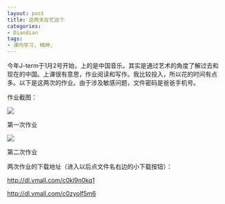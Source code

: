 ```yaml
---
layout: post
title: 这两天在忙这个
categories:
- Diandian
tags:
- 课内学习, 精神, 
---
```

<p>今年J-term于1月2号开始，上的是中国音乐。其实是通过艺术的角度了解过去和现在的中国。上课很有意思，作业阅读和写作。我比较投入，所以花的时间有点多。以下是这两次的作业。由于涉及敏感问题，文件密码是爸爸手机号。</p>
<!--more-->
<p>作业截图：</p>
<p><img src="http://m1.img.srcdd.com/farm5/d/2013/0104/17/53AADEAFAD1C3EDF3B604EAE512A5B52_B500_900_445_539.PNG" /><br /></p>
<p>第一次作业</p>
<p><img src="http://m3.img.srcdd.com/farm5/d/2013/0104/17/6E73E87982D9E9DAD52F1A07751AFA4D_B500_900_438_539.PNG" /><br /></p>
<p>第二次作业</p>
<p>两次作业的下载地址（进入以后点文件名右边的小下载按钮）：</p>
<p><a href="http://dl.vmall.com/c0kl9n0kq1" target="_blank">http://dl.vmall.com/c0kl9n0kq1</a><br /></p>
<p><a href="http://dl.vmall.com/c0zyolf5m6" target="_blank"></a><a href="http://dl.vmall.com/c0zyolf5m6">http://dl.vmall.com/c0zyolf5m6</a> </p>